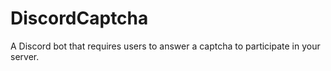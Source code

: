 # DiscordCaptcha
A Discord bot that requires users to answer a captcha to participate in your server.
